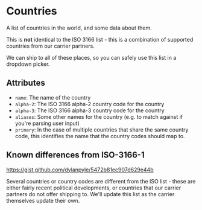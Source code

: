 # Countries

A list of countries in the world, and some data about them.

This is **not** identical to the ISO 3166 list - this is a combination of supported countries from our carrier partners.

We can ship to all of these places, so you can safely use this list in a dropdown picker.

## Attributes

- `name`: The name of the country
- `alpha-2`: The ISO 3166 alpha-2 country code for the country
- `alpha-3`: The ISO 3166 alpha-3 country code for the country
- `aliases`: Some other names for the country (e.g. to match against if you're parsing user input)
- `primary`: In the case of multiple countries that share the same country code, this identifies the name that the country codes should map to.

## Known differences from ISO-3166-1

https://gist.github.com/dylanpyle/5472b81ec907d629e44b

Several countries or country codes are different from the ISO list - these are either fairly recent political developments, or countries that our carrier partners do not offer shipping to. We'll update this list as the carrier themselves update their own.
